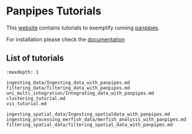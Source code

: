 # Panpipes Tutorials
This [website](https://panpipes-tutorials.readthedocs.io/en/latest/) contains tutorials to exemplify running [panpipes](https://panpipes-pipelines.readthedocs.io/en/latest/).

For installation please check the [documentation](https://github.com/DendrouLab/panpipes/blob/main/docs/install.md)

## List of tutorials

```{toctree}
:maxdepth: 1

ingesting_data/Ingesting_data_with_panpipes.md
filtering_data/filtering_data_with_panpipes.md
uni_multi_integration/Integrating_data_with_panpipes.md
clustering_tutorial.md
vis_tutorial.md

ingesting_spatial_data/Ingesting_spatialdata_with_panpipes.md
ingesting_processing_merfish_data/merfish_analysis_with_panpipes.md
filtering_spatial_data/filtering_spatial_data_with_panpipes.md
```